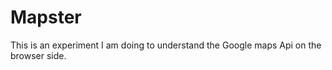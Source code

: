# Mapster

This is an experiment I am doing to understand the Google maps Api on the browser side. 

